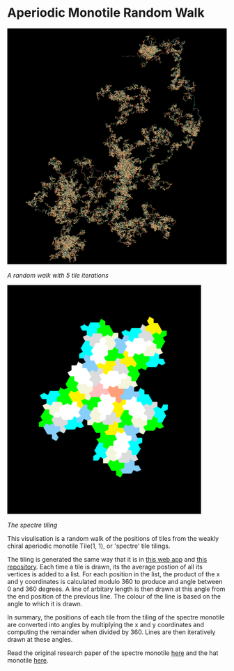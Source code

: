 # Aperiodic Monotile Random Walk

![Example with 5 iterations and length 3.4](./Images/random-walk-5iterspng.png)

*A random walk with 5 tile iterations*


![Spectre tile tiling with 2 iterations](./Images/spectre-tiling.png)

*The spectre tiling*


This visulisation is a random walk of the positions of tiles from the weakly chiral aperiodic monotile Tile(1, 1), or 'spectre' tile tilings.

The tiling is generated the same way that it is in [this web app](https://cs.uwaterloo.ca/~csk/spectre/app.html) and [this repository](https://github.com/shrx/spectre).
Each time a tile is drawn, its the average postion of all its vertices is added to a list.
For each position in the list, the product of the x and y coordinates is calculated modulo 360 to produce and angle between 0 and 360 degrees.
A line of arbitary length is then drawn at this angle from the end position of the previous line. The colour of the line is based on the angle to which it is drawn.

In summary, the positions of each tile from the tiling of the spectre monotile are converted into angles by multiplying the x and y coordinates and computing the remainder when divided by 360. Lines are then iteratively drawn at these angles.

Read the original research paper of the spectre monotile [here](https://arxiv.org/pdf/2305.17743.pdf) and the hat monotile [here](https://arxiv.org/pdf/2303.10798.pdf).